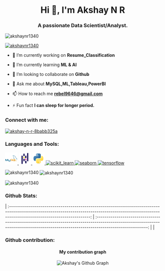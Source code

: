 <h1 align="center">Hi 👋, I'm Akshay N R</h1>
<h3 align="center">A passionate Data Scientist/Analyst.</h3>

<p align="left"> <img src="https://komarev.com/ghpvc/?username=akshaynr1340&label=Profile%20views&color=0e75b6&style=flat" alt="akshaynr1340" /> </p>

<p align="left"> <a href="https://github.com/ryo-ma/github-profile-trophy"><img src="https://github-profile-trophy.vercel.app/?username=akshaynr1340" alt="akshaynr1340" /></a> </p>

- 🔭 I’m currently working on **Resume_Classification**

- 🌱 I’m currently learning **ML & AI**

- 👯 I’m looking to collaborate on **Github**

- 💬 Ask me about **MySQL,ML,Tableau,PowerBI**

- 📫 How to reach me **rebel9646@gmail.com**

- ⚡ Fun fact **I can sleep for longer period.**

<h3 align="left">Connect with me:</h3>
<p align="left">
<a href="https://linkedin.com/in/akshay-n-r-8babb325a" target="blank"><img align="center" src="https://raw.githubusercontent.com/rahuldkjain/github-profile-readme-generator/master/src/images/icons/Social/linked-in-alt.svg" alt="akshay-n-r-8babb325a" height="30" width="40" /></a>
</p>

<h3 align="left">Languages and Tools:</h3>
<p align="left"> <a href="https://www.mysql.com/" target="_blank" rel="noreferrer"> <img src="https://raw.githubusercontent.com/devicons/devicon/master/icons/mysql/mysql-original-wordmark.svg" alt="mysql" width="40" height="40"/> </a> <a href="https://pandas.pydata.org/" target="_blank" rel="noreferrer"> <img src="https://raw.githubusercontent.com/devicons/devicon/2ae2a900d2f041da66e950e4d48052658d850630/icons/pandas/pandas-original.svg" alt="pandas" width="40" height="40"/> </a> <a href="https://www.python.org" target="_blank" rel="noreferrer"> <img src="https://raw.githubusercontent.com/devicons/devicon/master/icons/python/python-original.svg" alt="python" width="40" height="40"/> </a> <a href="https://scikit-learn.org/" target="_blank" rel="noreferrer"> <img src="https://upload.wikimedia.org/wikipedia/commons/0/05/Scikit_learn_logo_small.svg" alt="scikit_learn" width="40" height="40"/> </a> <a href="https://seaborn.pydata.org/" target="_blank" rel="noreferrer"> <img src="https://seaborn.pydata.org/_images/logo-mark-lightbg.svg" alt="seaborn" width="40" height="40"/> </a> <a href="https://www.tensorflow.org" target="_blank" rel="noreferrer"> <img src="https://www.vectorlogo.zone/logos/tensorflow/tensorflow-icon.svg" alt="tensorflow" width="40" height="40"/> </a> </p>

<p><img align="left" src="https://github-readme-stats.vercel.app/api/top-langs?username=akshaynr1340&show_icons=true&locale=en&layout=compact" alt="akshaynr1340" /></p>

<p>&nbsp;<img align="center" src="https://github-readme-stats.vercel.app/api?username=akshaynr1340&show_icons=true&locale=en" alt="akshaynr1340" /></p>

<p><img align="center" src="https://github-readme-streak-stats.herokuapp.com/?user=akshaynr1340&" alt="akshaynr1340" /></p>
 
### Github Stats:


| :-----------------------------------------------------------------------------------------------------------------------------------------------------------------------------------------------------: | :--------------------------------------------------------------------------------------------------------------------------------------------------------------------------------------: |
|                                          


### Github contribution:

<h4 align="center">My contribution graph</h4>

<p align="center"> <img width="900em" src="https://github-readme-activity-graph.cyclic.app/graph?username=AkshayNR1340&bg_color=01010f&color=f5f5fe&line=ed4a7c&point=45994a&area=true&hide_border=true" alt="Akshay's Github Graph" /> </p> 
<h4 align="center">
<!-- &hide=other -->

